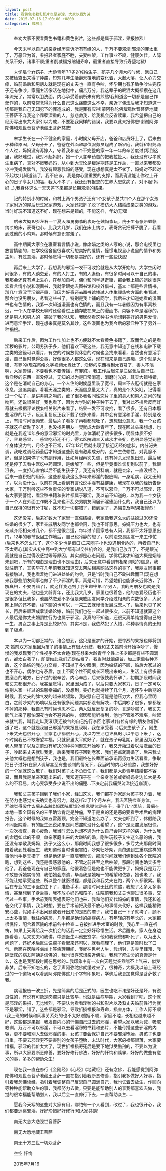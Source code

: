 ```yaml
---
layout: post
title: 看黄色书籍和影片也是邪淫，大家以我为诫
date: 2015-07-16 17:00:00 +0800
categories: 戒邪淫
---
```


　　奉劝大家不要看黄色书籍和黄色影片，这些都是属于邪淫，果报惨烈!
　　今天末学以自己的亲身经历告诉所有有缘的人，千万不要邪淫!邪淫的罪太重了，万恶淫为首，果报轻者家庭不睦，夫妻吵架，工作事业不顺，健康欠佳，人际关系不好，诸事不顺;重者削减福报缩短寿命，最重者直接导致折寿堕地狱!
　　末学是个女孩子，大龄青年30多岁结婚生子，孩子几个月大的时候，我自己又被检查出来得了肿瘤，短短几年生活翻天覆地的变化着，大起大落，让人心力交瘁，婚前婚后和男朋友就是现在的丈夫也一直有争吵，怀孕期也有矛盾争吵生完孩子还有争吵，家庭生活像活在地狱中，痛苦万分，我这辈子的眼泪大概都攒在这几年流光了，常常以泪洗面，内心承受着前所未有的煎熬!我知道这一切都是自己作孽作的，以前常常觉得为什么自己这么痛苦这么不幸，亲近了佛法后我才知道这一切都是我自己无知犯下的罪造成的，我是罪有应得!蒙阿弥陀佛和观世音菩萨地藏王菩萨不弃我这个罪孽深重的人，慈悲救我，给我机会反省赎罪，我希望把自己的经历写出来共大家引以为戒，不要犯我同样的错误，我要以此来报佛恩!谢谢阿弥陀佛和观世音菩萨地藏王菩萨慈悲!
　　末学生长在一个不健全的家庭，小时候父母开店，爸爸和店员好上了，后来由于种种原因，父母分开了，爸爸在外面和那位服务员组成了新家庭，我就和妈妈两个人过，妈妈没有再嫁人，守着我和这个不完整的家一年一年的辛苦度过(写到这里，我好难过，我对不起妈妈，她一个人含辛茹苦的把我拉扯大，我还没有尽孝就生重病了，真对不起我妈妈，从小到大无论是叛逆期还是工作后，一直以来我都没少冲我妈发脾气，我没有顾忌我妈的感受，现在想想真是太不孝了，妈妈对不起对不起!女儿知道错了，我不应该，我是你心里重要的支撑，而我确没能让你过上开心的日子享女儿的福，我太不孝了，我还没有报您的生养大恩就病了，对不起!妈妈…),我身体这么一天天差下来都是长期邪淫的结果。
　　记的特别小的时候，和村上两个男孩子还有1个女孩子总共四个人在那个女孩子家附近的屋后玩过家家游戏，大家还把裤子脱了模仿大人结婚成亲之类的游戏，当时好玩不知道这不好，现在想来是错的，不能这样，年幼无知!
　　后来大概10岁左右一个夏天和舅舅家的表哥在姨妈家玩，院子里有张带蚊帐纳凉的床，表哥也小，比我大几岁，我们在床上纳凉，表哥贪玩把裤子脱了，我看到过他的小鸡鸡，那时候有意识害羞了。
　　高中期间大家会在寝室看言情小说，像席娟之类的人写的小说，那会电视里也放言情剧的，在学校宿舍里很喜欢幻想美好的爱情，憧憬电视里小说里的情节和男主角，有过意淫，那时候觉得一切都是美好的，还有一些些快感!
　　再后来上大学了，我想我的邪淫一发不可收拾就是从大学开始的，大学空闲时间很多，有的人谈恋爱，有的人打工，有的人逛街，有很多时间可以干自己的事，我那会还算有点上进心，在参加自考，偶尔和同学逛逛街，那会我上铺的姐妹很喜欢看言情小说和漫画书，我就常跟她去图书馆和校外借书，基本上都是些言情书，那几年意淫手淫很严重，我因为好奇还去图书馆找过人体生理结构方面的书看过，那会也没男朋友，尽看这些书了，特别是我上铺的同学，我后来才知道她看的漫画书也有色情的，我第一次知道漫画也有色情的，而且我有一年暑假因为有事离校迟，一个人在学校无聊时还偷看过上铺存放在床上的漫画书，内容不单是淫秽的，还是男人和男人的，突破了我的认知，我居然看这种书也能想到美好的男男爱情，进而意淫手淫，现在想来真是莫名其妙，这些漫画也为我今后的邪淫种下了另外一种祸根。
　　后来工作后，因为工作忙加上也不方便就不太看黄色书籍了，取而代之的是看淫秽的影片，公司男孩子多，他们喜欢下载这些，我无意中知道了在线和电驴下载之类的途径可以看片，有空的时候放假休息的时候也会找来看看，当然也有意淫手淫，自己当时觉得没事，好像很多人都这么做，现在想来是自己愚痴，这个就是大错，有罪的(现在网络文字视频太发达了，淫秽的东西得到太容易了，害人不浅啊，大家警惕，不要看也不要传播，有罪的)，我工作后起先是住宿舍后自己住，看淫秽的东西一直没停过，无知的以为是日常消遣，消磨时光的，其实大错特错，这个是在消耗自己的身心，一个人住的时候屋里装了宽带，周末不去逛街就是在家休息，追追美剧，看看天涯之类的，天涯信息量太大了，真的是个大染缸，记得看过一个帖子，是讲男男之吻的，截了很多著名同性恋片子里的男人和男人之间的轻吻照，还说很美好，我也看了，因为大学时的种子种下去了，我对此不排斥反而好奇就去根据评论搜集相关影片来看了，结果一发不可收拾，看了很多，还有日本那些淫秽的片子，反反复复反正我下载了很多来看，其中会有意淫和手淫，特别是晚上，有段时间很频繁，最后片子看多了再看都想吐了，想想很没意思，我一个女孩子就这样蹉跎了岁月，也没找男朋友一晃就成大龄青年了，现在回过头来想想，也就是在我近10年多的意淫邪淫的时光里，身体消耗了很多很多，明显体质不好了，容易感冒，一感冒吃药还不行，得去医院调三天盐水才会好，也明显感觉到整个身体没力气，月经也不正常，07年12月后就出现了接近闭经的症状，内分泌失调，我吃过调经药最后才知道这些药是有激素成分的，会产生依赖性，对乳腺不好，但是如果停了也有副作用，比如月经再次失调，还有掉头发现象出现，最后我还是停了去看中医吃中药调理，是缓解了一些，但是毕竟很难恢复到以前了，我很沮丧，一度担心害怕以后不能生孩子了，我还有妇科病，就是会痒，一直没根治，后来一直积极的用药，这些都是我这么多年来邪淫的报应啊，一身毛病，我太无知了，以为没什么，以前在网上看到有言论说手淫有益健康，我现在以我的经历告诉大家，千万别听这些不负责任的专家胡说八道，不可以邪淫，千万不可以邪淫，还有大家要警惕，看淫秽书籍和影片都属于邪淫，我以前不知道的，以为我一个女孩子一个人在外面工作既不乱来也不乱交男朋友同居邪淫堕胎什么的，我自己还以为自己保持的很有分寸呢，殊不知一切都错了，错到家了，追悔莫及啊!果报惨烈!
　　这还没完，后来岁数大了家里一直催结婚，老家像我这么大的姑娘过30还没结婚的很少了，家里亲戚朋友同学也都会问，我也不好意思，妈妈压力也大，也有亲戚介绍相亲过几个，都不是很合适，每年过节回家总有人问，我都不太好意思出门，12年的春节返回工作地后，自己也冷静的想了，以前没交男朋友一来工作忙(后来也不怎么忙了，这个多少也是借口)二来圈子小也没遇到合适的，再者自己也不太尽心(其实从初中高中到大学都有过交往机会的，是我自己放弃了，不是眼光高就是自己觉得没感觉等等原因，其实都是心态问题，学佛后我才知道大概是姻缘未到吧，所有的理由是理由也不是理由)，后来无意中看到有相亲网站的信息，我就注册了，其实早在几年前我就知道交友网站相亲网站这样的事了，我朋友同事都有接触过，我也看着她们进进处处的约会，只是当时我自己不敢兴趣而已(现在想来我那些朋友同事也做了不少邪淫的事，真是可惜，希望她们也能够亲近佛法，了解真相，不要再错了)，就这样我遇到了我生命中第1个男人，我的男朋友也就是我现在的丈夫，他也是大龄青年，还比我大几岁，家里也很着急，他的恋爱经历也不是很多但比我多，他虽然恋爱不多但是亲戚朋友同学介绍过相亲的次数很多，大家网上聊的还不错，线下聊的也可以，一来二去就慢慢发展成恋人了，后来也见了家长，再后来顺理成章谈婚论嫁，婚前我们也在一起过很多次，以前不知道就算这个人最后是你丈夫婚期性行为也属于邪淫，我真的不知道，还很天真单纯觉得自己的一生，男女之事上算是比较好的，其实不是，我依然犯了大错，种种事情真的无知到了极点。
　　本以为一切都正常的，谁会想到，这只是噩梦的开始，更惨烈的果报也即将到来!婚前双方家里因为孩子的事情上有很大分歧，我和丈夫婚前也开始争吵了，慢慢的我发现我们个性视乎不太合适(现在想来大龄青年个性上多少都是有些不圆满的，都太自我了)，即便如此我们还是结婚了，我当时就很痛苦，加上家里各种矛盾，这个婚结的我心力交瘁，不知掉了多少眼泪，因为婚结的不顺，婚后大家过的也不开心，偶尔也有矛盾，加上不同个性不同成长环境出来的人，生活上有很多需要磨合的地方，日子过的很辛苦，内心辛苦，后来很快我怀孕了，初期那段时间我和丈夫都很开心，我甚至觉得，家里因为孩子，以后只要大家努力，日子一定可以像别人家一样过的温馨幸福的，没想到，美好也就持续了几个月，近怀孕中后期的时候，我丈夫的脾气发的越来越频繁，我安慰自己可能是他压力大，但我心里明白，之前吵架的影响以及还有很多问题其实都没有解决，中后期吵了很多，躲都躲不掉的那种，我自己有时候也忍不住，两人就反反复复的吵，真是吵腻了，我丈夫脾气上来了那怕深夜也会不避讳的吵，邻居都能听得到，他也不管难不难堪，吵起来就气我，叫我走叫我滚!我还被气的自己拖行李回老家过(各位有缘的朋友你们知道了吧，这个就是我自己邪淫的果报显现啊，我在承受着…)后来生孩子了，刚生下来丈夫也很开心，全家老小都很开心，我以为生活也许真的可以平息下来了，这个时候我已不敢奢望幸福，只就家里太平就好了，就在孩子母乳期，家里因为双方老人带孩子以及之前没有解决的种种问题又开始吵了，我又开始过着以泪洗面的日子，吵起来丈夫就叫我走，后来我带孩子回到老家，我们差点就离婚了，后来我丈夫他大概也是想到孩子，我也是，我们最终在长辈面前承诺再努力生活看看，争取把日子过好(在家人调解甚至有些谈判的情况下，我当时的内心好煎熬，我想好好的一个家就这么散了，我们对孩子太不负责任了，我们都是大龄青年结婚都不容易，而且我是单亲家庭出来的，我知道孩子在一个亲身爸爸或者妈妈身边长大是多么的不容易，内心要承受多少说不出的痛楚…下决定前我痛哭流涕接近崩溃)。
　　我和丈夫孩子回到了我们小家，经过这次，我们都在为家庭为孩子努力着，我在努力也感觉丈夫确实也有努力，就这样过了1个月左右，我去医院检查身体，一开始觉得没什么后来盆腔B超医院反馈的信息疑似是瘤子，换了几个医院，最后在本地一家全国有名的三甲确诊肯定是肿瘤，至于是良的还是恶的要看手术后的病理报告，这个时候的我如五雷轰顶，完全不知道怎么办了，丈夫也吓到了，休假陪我不同医院看，有的医生还说如果是间质瘤就没什么希望了，这个是恶瘤发展很快，一次次检查，身心疲惫，我当时怎么也想不通为什么自己会得这样的病，为什么我的命运如此的不顺，单亲家庭出来的大龄结的婚，刚生玩孩子又生这么恶的病，我还没有孝敬我妈妈，孩子又这么小，那段时间我想了很多很多，多亏丈夫那段时间陪着我到处看医生，我知道他当时也很害怕，吵架归吵架，真的遇到生重病这样的事他也手足无措了，但是他还是一直陪我就诊，那段时间就我们俩到处各个医院的跑，想到这些，我还是很感恩他的，不管之前甚至之后吵架，那段时间也确实多亏他了，我爸爸现在有自己的家庭，他很着急但是他也不能做更多了，妈妈我是万万不敢告诉她实情的，我怕她会崩溃，毕竟我是她唯一的希望和依靠，她也老了，我不能让她承受这些，所以整个就医过程，都是我和我丈夫在跑，两个人都很累。最后在专业的三甲医院住下了，准备手术，那段时间无比的煎熬，我想了太多太多事情，甚至想到了身后事，我不放心妈妈和孩子，住院前我和丈夫也聊过很多事，交代过一些事，手术前我叫表姐表哥他们也来，我和他们交代妈妈的事情，我还和爸爸交代了事情，我当时想，要在手术前把我最不放心的事情交代好，这样我能稍微安心些，假如手术出问题或者开出来的是恶的瘤子，我怕自己一下子就垮了，顾不上太多事情，我住的病房，几乎都是确诊的癌症病人，有年轻的有年长的，大家都很憔悴，配合着医院的术前各中检查….在被推进手术室的时候，我心里一直在祈祷，如果上天再给我一次机会的话我一定会好好珍惜生活。术后醒来，家人在身边照看着，后来丈夫和我讲，中途医生叫他去签字，他和我爸爸都吓死了，以为出大问题了，还好术后医生说瘤子看起来还可以，就看病理了，他们算是暂时松了口气。后面在医院养病加上等病理期间，我就在思考人生，我想到，去寺里拜拜，我隔壁床的病友阿姨是信佛的，我也很喜欢想亲近佛法，我想了解生命的真谛是什么，这也是我那段时间在思考的…我印象中有一次白天睡觉突然喘不上气来，似梦非梦，后来不知怎么的，念了声阿弥陀佛就缓过来了，很神奇，大概我以前上班经过的一个道场可以看到阿弥陀佛这几个字有印象吧，学佛后我更加觉得是菩萨救了我。
　　病理报告一波三折，先是简易的后是正式的，医生也吃不准是好还是坏，有说良性的，有说有可能是肉瘤只是比较早，也就是癌症早期，大家看到了吧，这个就是邪淫的果报，无比惨烈，不要认为看看淫秽的书和影片以及和丈夫婚前性行为就不是邪淫，错了，这些都是邪淫，导致折损福报和寿命，损害身体，工作人际不顺(我上班的时候和同事关系处的也不太好)婚姻不顺，家庭不睦，长相也越来越不好，这些都是果报，我发自内心的忏悔自己过去的邪淫，希望大家以我为诫，吸取教训，万万不可以邪淫，不可以去看淫秽的书籍和影片，不能传播这些邪淫的内容，更不要和别人去做邪淫的事，女孩子要会保护自己不要邪淫堕胎，男孩子也要自重，不要去邪淫更不要害别的女孩子堕胎，末法时代，大家的福都很薄，大家要惜福，邪淫的代价太大了，现世折福损寿死后是要下地狱受酷刑的，不要以为没事，所以大家要断恶修善，要好好修行佛法，好好的忏悔和赎罪，好好的做些有意义的事，多多的帮助众生!
　　现在我一直在修行《金刚经》《心经》《地藏经》还有念佛， 我能感觉到阿弥陀佛和观世音菩萨地藏王菩萨一直在指引着我断恶修善，指引我多做好人好事，指引着我念佛读经，指引着我调整自己反思自己圆满自己，我也试着去放生，作回向等种种能帮助众生的事，我都努力去做，只要是能帮助别人的事我都喜欢去做，我觉的很幸福能帮助别人，我以后会一直修行下去，一直帮助众生……
　　愿我今天写的这些对大家有用，哪怕有一个人看到，改过了，我也很开心，我们都要远离邪淫，好好珍惜好好修行!和大家共勉!
　　南无大慈大悲观世音菩萨
　　南无大愿地藏王菩萨
　　南无十方三世一切众菩萨
　　空空 忏悔
　　2015年7月16